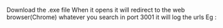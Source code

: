 Download the .exe file
When it opens it will redirect to the web browser(Chrome)
whatever you search in port 3001 it will log the urls 
Eg : 
